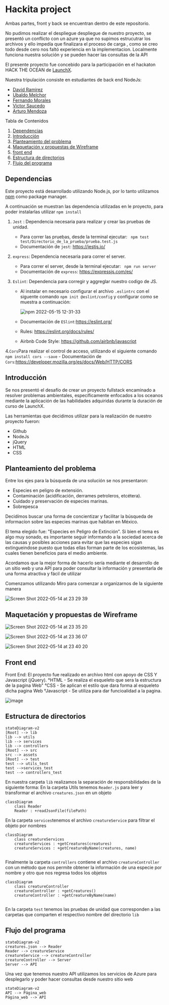 # Hackita project
Ambas partes, front y back se encuentran dentro de este repositorio.

No pudimos realizar el despliegue despliegue de nuestro proyecto, se presentó un conflicto con un azure ya que no supimos estrucutrar los archivos y ello impedía que finalizara el proceso de carga , como se creo todo desde cero nos faltó experiencia en la implementacion.
Localmente funciona nuestra solución y se pueden hacer las consultas de la API

El presente proyecto fue concebido para la participación en el hackaton HACK THE OCEAN de [LaunchX](https://www.instagram.com/innovaccionvirtual/?hl=en).

Nuestra tripulación consiste en estudiantes de back end NodeJs:

* [David Ramirez](https://github.com/DavidRamirez5)
* [Ubaldo Melchor](https://github.com/UbaldoFMelchor)
* [Fernando Morales](https://github.com/FernandoMoralesH)
* [Victor Saucedo](https://github.com/victorsaucedom)
* [Arturo Mendoza](https://github.com/ArturoMendozaA)

Tabla de Contenidos
1. [Dependencias](#id1)
2. [Introducción](#id2)
3. [Planteamiento del problema](#id3)
4. [Maquetación y propuestas de Wireframe](#id4)
5. [front end](#id5)
6. [Estructura de directorios](#id6)
7. [Flujo del programa](#id7)

## Dependencias <a name="id1"></a>
Este proyecto está desarrollado utilizando Node.js, por lo tanto utilizamos [npm](https://docs.npmjs.com/downloading-and-installing-node-js-and-npm) como package manager.

A continuación se muestran las dependencia utilizadas en le proyecto, para poder instalarlas utilizar ``npm install``
1. ``Jest`` : Dependencia necesaria para realizar y crear las pruebas de unidad.
   - Para correr las pruebas, desde la terminal ejecutar:
 `` npm test test/Directorio_de_la_prueba/prueba.test.js``
   - Documentación de ``jest``: https://jestjs.io/

2. ``express``: Dependencia necesaria para correr el server.
    - Para correr el server, desde la terminal ejecutar:
 `` npm run server``
    - Documentación de ``express``: https://expressjs.com/es/  

3. ``Eslint``: Dependencia para corregir y aggreglar nuestro codigo de JS.
    - Al instalar en necesario configurar el archivo ``.eslintrc`` con el siguente comando ``npm init @eslint/config`` y configurar como se muestra a continuación:
   
      ![npm 2022-05-15 12-31-33](https://user-images.githubusercontent.com/99165587/168486677-4e68b4ab-7b80-449d-b1ed-056afd8c7e13.gif)

    - Documentación de ``ESlint``:https://eslint.org/ 
    - Rules: https://eslint.org/docs/rules/
    - Airbnb Code Style: https://github.com/airbnb/javascript

4.``Cors``Para realizar el control de acceso, utilizando el siguiente comando `npm install cors --save`
    - Documentación de ``Cors``:https://developer.mozilla.org/es/docs/Web/HTTP/CORS 

## Introducción <a name="id2"></a>
Se nos presentó el desafío de crear un proyecto fullstack encaminado a resolver problemas ambientales, específicamente enfocados a los oceanos mediante la aplicación de las habilidades adquiridas durante la duración de curso de LaunchX.

Las herramientas que decidimos utilizar para la realización de nuestro proyecto fueron:

* Github
* NodeJs
* jQuery
* HTML
* CSS

## Planteamiento del problema <a name="id3"></a>

Entre los ejes para la búsqueda de una solución se nos presentaron:

* Especies en peligro de extensión.
* Contaminación (acidificación, derrames petroleros, etcétera).
* Cuidado y preservación de especies marinas.
* Sobrepesca

Decidímos buscar una forma de concientizar y facilitar la búsqueda de informacíon sobre las especies marinas que habitan en México.

El tema elegido fue: "Especies en Peligro de Extinción". Si bien el tema es algo muy sonado, es importante seguir informando a la sociedad acerca de las causas y posibles acciones para evitar que las especies sigan extingueindose puesto que todas ellas forman parte de los ecosistemas, las cuales tienen beneficios para el medio ambiente.

Acordamos que la mejor forma de hacerlo sería mediante el desarrollo de un sitio web y una API para poder consultar la información y presentarla de una forma atractiva y fácil de utilizar


Comenzamos utilizando Miro para comenzar a organizarnos de la siguiente manera

![Screen Shot 2022-05-14 at 23 29 39](https://user-images.githubusercontent.com/99451129/168457363-4c6a6d9b-26e5-408b-a6b8-94da322ab7b5.png)

## Maquetación y propuestas de Wireframe<a name="id4"></a>


![Screen Shot 2022-05-14 at 23 35 20](https://user-images.githubusercontent.com/99451129/168457458-8ec3e355-da6b-4e3d-8dcd-54db83504b82.png)

![Screen Shot 2022-05-14 at 23 36 07](https://user-images.githubusercontent.com/99451129/168457493-bf2ccbeb-ad57-4f4f-9aeb-84af50955c5a.png)

![Screen Shot 2022-05-14 at 23 40 20](https://user-images.githubusercontent.com/99451129/168457572-843899db-6baf-4bac-b29a-6c233af64e43.png)


## Front end <a name="id5"></a>
Front End: El proyecto fue realizado en archivo html con apoyo de CSS Y Javascript (jQuery). °HTML - Se realiza el esqueleto que sera la estructura de la pagina Web" °CSS - Se aplican el estilo que dara forma al esqueleto dicha pagina Web °Javascript - Se utiliza para dar funcioalidad a la pagina.

![image](https://user-images.githubusercontent.com/99451129/168458441-412cc8f7-fce2-4ba6-84d9-3b0e57ccae90.png)



## Estructura de directorios <a name="id6"></a>
```mermaid
stateDiagram-v2
[Root] --> lib
lib --> utils
lib --> services
lib --> controllers
[Root] --> src
src --> assets
[Root] --> test
test --> utils_test
test -->services_test
test --> controllers_test
```
En nuestra carpeta ```lib``` realizamos la separación de responsbilidades de la siguiente forma:
En la carpeta  Utils tenemos ```Reader.js``` para leer y transformar el archivo ```creatures.json``` en un objeto
```mermaid
classDiagram
    class Reader
    Reader : +readJsonFile(filePath)
```
En la carpeta ```services```tenemos el archivo ```creatureService``` para filtrar el objeto por nombres

```mermaid
classDiagram
    class creatureServices
    creatureServices : +getCreatures(creatures)
    creatureServices : +getCreatureByName(creatures, name)
    
```
Finalmente la carpeta ```controllers``` contiene el archivo ```creatureController``` con un método que nos permite obtener la información de una especie por nombre y otro que nos regresa todos los objetos

```mermaid
classDiagram
    class creatureController
    creatureController : +getCreatures()
    creatureController : +getCreatureByName(name)
    
```
En la carpeta ```test``` tenemos las pruebas de unidad que corresponden a las carpetas que comparten el respectivo nombre del directorio ```lib``` 


## Flujo del programa <a name="id7"></a>

```mermaid
stateDiagram-v2
creatures.json --> Reader
Reader --> creatureService
creatureService --> creatureController
creatureController --> Server
Server --> API

```
Una vez que tenemos nuestro API utilizamos los servicios de Azure para desplegarlo y poder hacer consultas desde nuestro sitio web

```mermaid
stateDiagram-v2
API --> Página_web
Página_web --> API
```





